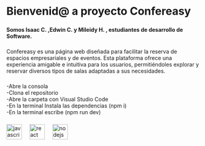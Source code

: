 <h1 align="left">Bienvenid@ a proyecto Confereasy</h1>

###

<p align="left"></p>

###

<h4 align="left">Somos Isaac C. ,Edwin C. y  Mileidy H. , estudiantes de desarrollo de Software.</h4>

###

<p align="left">Confereasy es una página web diseñada para facilitar la reserva de espacios empresariales y de eventos. Esta plataforma ofrece una experiencia amigable e intuitiva para los usuarios, permitiéndoles explorar y reservar diversos tipos de salas adaptadas a sus necesidades.</p>

###

<p align="left">-Abre la consola <br>-Clona el repositorio<br>-Abre la carpeta con Visual Studio Code<br>-En la terminal Instala las dependencias (npm i)<br>-En la terminal escribe (npm run dev)</p>

###

<div align="left">
  <img src="https://cdn.jsdelivr.net/gh/devicons/devicon/icons/javascript/javascript-original.svg" height="40" alt="javascript logo"  />
  <img width="12" />
  <img src="https://cdn.jsdelivr.net/gh/devicons/devicon/icons/react/react-original.svg" height="40" alt="react logo"  />
  <img width="12" />
  <img src="https://cdn.jsdelivr.net/gh/devicons/devicon/icons/nodejs/nodejs-original.svg" height="40" alt="nodejs logo"  />
</div>

###
